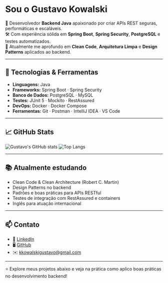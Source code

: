 # Sou o Gustavo Kowalski

🎯 Desenvolvedor **Backend Java** apaixonado por criar APIs REST seguras, performáticas e escaláveis.  
🛠️ Com experiência sólida em **Spring Boot**, **Spring Security**, **PostgreSQL** e testes automatizados.  
🚀 Atualmente me aprofundo em **Clean Code**, **Arquitetura Limpa** e **Design Patterns** aplicados ao backend.

---

## 🔧 Tecnologias & Ferramentas

- **Linguagens:** Java  
- **Frameworks:** Spring Boot · Spring Security  
- **Banco de Dados:** PostgreSQL · MySQL  
- **Testes:** JUnit 5 · Mockito · RestAssured  
- **DevOps:** Docker · Docker Compose  
- **Ferramentas:** Git · Postman · IntelliJ IDEA · VS Code

---

## 📈 GitHub Stats

![Gustavo's GitHub stats](https://github-readme-stats.vercel.app/api?username=gustavokowallski&show_icons=true&theme=dracula)
![Top Langs](https://github-readme-stats.vercel.app/api/top-langs/?username=gustavokowallski&layout=compact&theme=dracula)

---

## 📚 Atualmente estudando

- Clean Code & Clean Architecture (Robert C. Martin)  
- Design Patterns no backend  
- Padrões e boas práticas para APIs RESTful  
- Testes de integração com RestAssured e containers  
- Inglês para atuação internacional

---

## 📫 Contato

- 💼 [LinkedIn](https://www.linkedin.com/in/gustavokowallski)  
- 🖥️ [GitHub](https://github.com/gustavokowallski)  
- ✉️ kkowalskigustavo@gmail.com

---

⭐️ Explore meus projetos abaixo e veja na prática como aplico boas práticas no desenvolvimento backend!
